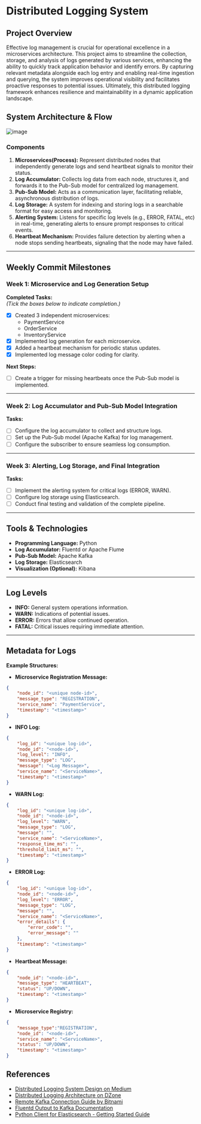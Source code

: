 # Distributed Logging System

## Project Overview

Effective log management is crucial for operational excellence in a microservices architecture. This project aims to streamline the collection, storage, and analysis of logs generated by various services, enhancing the ability to quickly track application behavior and identify errors. By capturing relevant metadata alongside each log entry and enabling real-time ingestion and querying, the system improves operational visibility and facilitates proactive responses to potential issues. Ultimately, this distributed logging framework enhances resilience and maintainability in a dynamic application landscape.


## System Architecture & Flow
![image](https://github.com/user-attachments/assets/60db1e53-cc5f-47db-b429-680677d1f3d8)


### Components

1. **Microservices(Process):** Represent distributed nodes that independently generate logs and send heartbeat signals to monitor their status.
2. **Log Accumulator:** Collects log data from each node, structures it, and forwards it to the Pub-Sub model for centralized log management.
3. **Pub-Sub Model:**  Acts as a communication layer, facilitating reliable, asynchronous distribution of logs.
4. **Log Storage:** A system for indexing and storing logs in a searchable format for easy access and monitoring.
5. **Alerting System:** Listens for specific log levels (e.g., ERROR, FATAL, etc) in real-time, generating alerts to ensure prompt responses to critical events.
6. **Heartbeat Mechanism:** Provides failure detection by alerting when a node stops sending heartbeats, signaling that the node may have failed.

---

## Weekly Commit Milestones

### Week 1: Microservice and Log Generation Setup

**Completed Tasks:**  
*(Tick the boxes below to indicate completion.)*

- [x] Created 3 independent microservices:
  - PaymentService
  - OrderService
  - InventoryService
- [x] Implemented log generation for each microservice.
- [x] Added a heartbeat mechanism for periodic status updates.
- [x] Implemented log message color coding for clarity.

**Next Steps:**
- [ ] Create a trigger for missing heartbeats once the Pub-Sub model is implemented.

---

### Week 2: Log Accumulator and Pub-Sub Model Integration

**Tasks:**

- [ ] Configure the log accumulator to collect and structure logs.
- [ ] Set up the Pub-Sub model (Apache Kafka) for log management.
- [ ] Configure the subscriber to ensure seamless log consumption.

---

### Week 3: Alerting, Log Storage, and Final Integration

**Tasks:**

- [ ] Implement the alerting system for critical logs (ERROR, WARN).
- [ ] Configure log storage using Elasticsearch.
- [ ] Conduct final testing and validation of the complete pipeline.

---

## Tools & Technologies

- **Programming Language:** Python
- **Log Accumulator:** Fluentd or Apache Flume
- **Pub-Sub Model:** Apache Kafka
- **Log Storage:** Elasticsearch
- **Visualization (Optional):** Kibana

---

## Log Levels

- **INFO:** General system operations information.
- **WARN:** Indications of potential issues.
- **ERROR:** Errors that allow continued operation.
- **FATAL:** Critical issues requiring immediate attention.

---

## Metadata for Logs

**Example Structures:**

- **Microservice Registration Message:**
```json
{
    "node_id": "<unique node-id>",
    "message_type": "REGISTRATION",
    "service_name": "PaymentService",
    "timestamp": "<timestamp>"
}
```

- **INFO Log:**
```json
{
    "log_id": "<unique log-id>",
    "node_id": "<node-id>",
    "log_level": "INFO",
    "message_type": "LOG",
    "message": "<Log Message>",
    "service_name": "<ServiceName>",
    "timestamp": "<timestamp>"
}
```

- **WARN Log:**
```json
{
    "log_id": "<unique log-id>",
    "node_id": "<node-id>",
    "log_level": "WARN",
    "message_type": "LOG",
    "message": "",
    "service_name": "<ServiceName>",
    "response_time_ms": "",
    "threshold_limit_ms": "",
    "timestamp": "<timestamp>"
}
```

- **ERROR Log:**
```json
{
    "log_id": "<unique log-id>",
    "node_id": "<node-id>",
    "log_level": "ERROR",
    "message_type": "LOG",
    "message": "",
    "service_name": "<ServiceName>",
    "error_details": {
        "error_code": "",
        "error_message": ""
    },
    "timestamp": "<timestamp>"
}
```

- **Heartbeat Message:**
```json
{
    "node_id": "<node-id>",
    "message_type": "HEARTBEAT",
    "status": "UP/DOWN",
    "timestamp": "<timestamp>"
}
```

- **Microservice Registry:**
```json
{
    "message_type":"REGISTRATION",
    "node_id": "<node-id>",
    "service_name": "<ServiceName>",
    "status": "UP/DOWN",
    "timestamp": "<timestamp>"
}
```


## References

- [Distributed Logging System Design on Medium](<https://medium.com/@krrishan7495/distributed-logging-designing-a-robust-system-for-enhanced-monitoring-64ddb0838882>)
- [Distributed Logging Architecture on DZone](<https://dzone.com/articles/distributed-logging-architecture-for-microservices>)
- [Remote Kafka Connection Guide by Bitnami](<https://docs.bitnami.com/google-templates/infrastructure/kafka/administration/connect-remotely/>)
- [Fluentd Output to Kafka Documentation](<https://docs.fluentd.org/0.12/output/kafka>)
- [Python Client for Elasticsearch - Getting Started Guide](<https://www.elastic.co/guide/en/elasticsearch/client/python-api/current/getting-started-python.html>)


